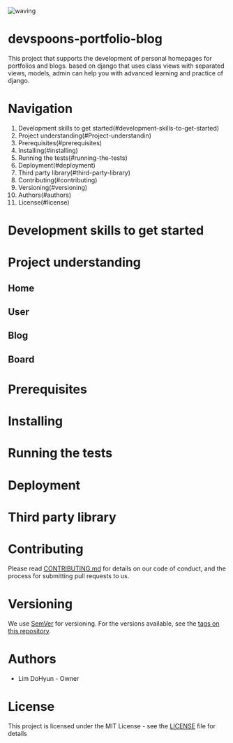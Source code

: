 ![waving](https://capsule-render.vercel.app/api?type=waving&height=200&text=devspoons-portfolio-blog&fontSize=60&fontAlign=50&fontAlignY=40&color=gradient)

# devspoons-portfolio-blog
This project that supports the development of personal homepages for portfolios and blogs. based on django that uses class views with separated views, models, admin can help you with advanced learning and practice of django.

# Navigation
1. Development skills to get started(#development-skills-to-get-started)
2. Project understanding(#Project-understandin)
3. Prerequisites(#prerequisites)
4. Installing(#installing)
5. Running the tests(#running-the-tests)
6. Deployment(#deployment)
7. Third party library(#third-party-library)
8. Contributing(#contributing)
9. Versioning(#versioning)
10. Authors(#authors)
11. License(#license)
# Development skills to get started

# Project understanding
## Home
## User
## Blog
## Board

# Prerequisites


# Installing

# Running the tests

# Deployment

# Third party library

# Contributing
Please read [CONTRIBUTING.md]() for details on our code of conduct, and the process for submitting pull requests to us.
# Versioning
We use [SemVer](https://semver.org/ "SemVer") for versioning. For the versions available, see the [tags on this repository](https://semver.org/ "repository tag").
# Authors
- Lim DoHyun - Owner
# License
This project is licensed under the MIT License - see the [LICENSE]() file for details